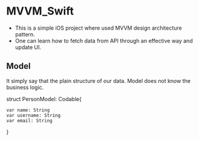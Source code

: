 # MVVM_Swift

- This is a simple iOS project where used MVVM design architecture pattern. 
- One can learn how to fetch data from API through an effective way and update UI. 

## Model
It simply say that the plain structure of our data. Model does not know the business logic. 

struct PersonModel: Codable{
    
    var name: String
    var username: String
    var email: String
}
